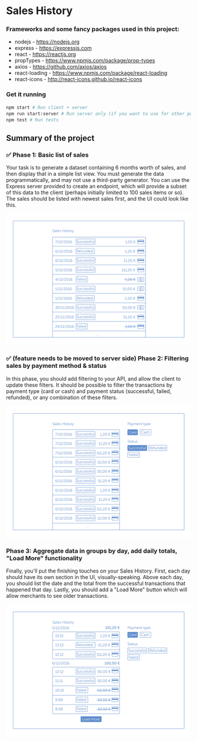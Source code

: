 # Sales History

### Frameworks and some fancy packages used in this project:

* nodejs - https://nodejs.org
* express - https://expressjs.com
* react - https://reactjs.org
* propTypes - https://www.npmjs.com/package/prop-types
* axios - https://github.com/axios/axios
* react-loading - https://www.npmjs.com/package/react-loading
* react-icons - http://react-icons.github.io/react-icons

### Get it running

```bash
npm start # Run client + server
npm run start:server # Run server only (if you want to use for other purposes)
npm test # Run tests
```

## Summary of the project

### ✅ Phase 1: Basic list of sales

Your task is to generate a dataset containing 6 months worth of sales, and then display that in a simple list view. You must generate the data programmatically, and may not use a third-party generator. You can use the Express server provided to create an endpoint, which will provide a subset of this data to the client (perhaps initially limited to 100 sales items or so). The sales should be listed with newest sales first, and the UI could look like this.

![Phase 1](docs/phase_1.png)

### ✅ (feature needs to be moved to server side) Phase 2: Filtering sales by payment method & status

In this phase, you should add filtering to your API, and allow the client to update these filters. It should be possible to filter the transactions by payment type (card or cash) and payment status (successful, failed, refunded), or any combination of these filters.

![Phase 2](docs/phase_2.png)

### Phase 3: Aggregate data in groups by day, add daily totals, "Load More" functionality

Finally, you'll put the finishing touches on your Sales History. First, each day should have its own section in the UI, visually-speaking. Above each day, you should list the date and the total from the successful transactions that happened that day. Lastly, you should add a "Load More" button which will allow merchants to see older transactions.

![Phase 3](docs/phase_3.png)